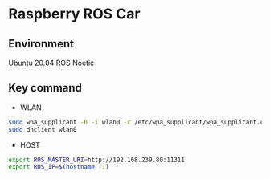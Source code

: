 # Raspberry ROS Car
## Environment
Ubuntu 20.04
ROS Noetic
## Key command
- WLAN
```bash
sudo wpa_supplicant -B -i wlan0 -c /etc/wpa_supplicant/wpa_supplicant.conf
sudo dhclient wlan0
```
- HOST
```bash
export ROS_MASTER_URI=http://192.168.239.80:11311
export ROS_IP=$(hostname -I)
```